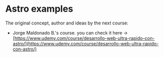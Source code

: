 # Astro examples


The original concept, author and ideas by the next course:

- Jorge Maldonado B.'s course.
you can check it here -> [https://www.udemy.com/course/desarrollo-web-ultra-rapido-con-astro/](https://www.udemy.com/course/desarrollo-web-ultra-rapido-con-astro/)

